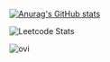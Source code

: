[![Anurag's GitHub stats](https://github-readme-stats.vercel.app/api?username=Vulpes19&count_private=true&&theme=tokyonight)](https://github.com/anuraghazra/github-readme-stats)

![Leetcode Stats](https://leetcard.jacoblin.cool/Vulpes19?theme=tokyonight)

<img src="https://github-readme-stats.vercel.app/api/top-langs?username=Vulpes19&show_icons=true&locale=en&layout=compact&theme=tokyonight" alt="ovi" />


<!--
**Vulpes19/Vulpes19** is a ✨ _special_ ✨ repository because its `README.md` (this file) appears on your GitHub profile.

Here are some ideas to get you started:

- 🔭 I’m currently working on ...
- 🌱 I’m currently learning ...
- 👯 I’m looking to collaborate on ...
- 🤔 I’m looking for help with ...
- 💬 Ask me about ...
- 📫 How to reach me: ...
- 😄 Pronouns: ...
- ⚡ Fun fact: ...
-->
